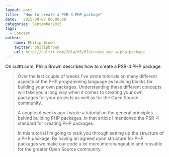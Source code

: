 ```yaml
---
layout: post
title:  "How to create a PSR-4 PHP package"
date:   2015-09-07 00:00:00
categories: September2015
tags:
  - Concept
author:
    name: Philip Brown
    twitter: philipbrown
    url: http://culttt.com/2014/05/07/create-psr-4-php-package
---
```

On culttt.com, Philip Brown describes how to create a PSR-4 PHP package.

> Over the last couple of weeks I’ve wrote tutorials on many different aspects of the PHP programming language as building blocks for building your own packages. Understanding these different concepts will take you a long way when it comes to creating your own packages for your projects as well as for the Open Source community.
>
> A couple of weeks ago I wrote a tutorial on the general principles behind building PHP packages. In that article I mentioned the PSR-4 standard for creating PHP packages.
>
> In this tutorial I’m going to walk you through setting up the structure of a PHP package. By having an agreed upon structure for PHP packages we make our code a lot more interchangeable and reusable for the greater Open Source community.
